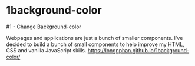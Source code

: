 # 1background-color
#1 - Change Background-color

Webpages and applications are just a bunch of smaller components. I've decided to build a bunch of small components to help improve my HTML, CSS and vanilla JavaScript skills. https://longnphan.github.io/1background-color/
